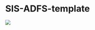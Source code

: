 # SIS-ADFS-template 

<a href="https://portal.azure.com/#create/Microsoft.Template/uri/https%3A%2F%2Fraw.githubusercontent.com%2FJoseIllanes%2FAzureADFSDeploy%2Fazuredeploy.json" target="_blank">
    <img src="http://azuredeploy.net/deploybutton.png"/>
</a>